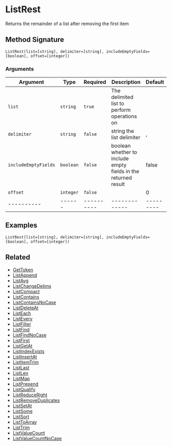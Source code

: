 # ListRest

Returns the remainder of a list after removing the first item

## Method Signature

```
ListRest(list=[string], delimiter=[string], includeEmptyFields=[boolean], offset=[integer])
```

### Arguments

| Argument             | Type      | Required   | Description                                                    | Default   |
| -------------------- | --------- | ---------- | -------------------------------------------------------------- | --------- |
| `list`               | `string`  | `true`     | The delimited list to perform operations on                    |           |
| `delimiter`          | `string`  | `false`    | string the list delimiter                                      | ,         |
| `includeEmptyFields` | `boolean` | `false`    | boolean whether to include empty fields in the returned result | false     |
| `offset`             | `integer` | `false`    |                                                                | 0         |
| ----------           | ------    | ---------- | -------------                                                  | --------- |

## Examples

```
ListRest(list=[string], delimiter=[string], includeEmptyFields=[boolean], offset=[integer])
```

## Related

* [GetToken](gettoken.md)
* [ListAppend](listappend.md)
* [ListAvg](listavg.md)
* [ListChangeDelims](listchangedelims.md)
* [ListCompact](listcompact.md)
* [ListContains](listcontains.md)
* [ListContainsNoCase](listcontainsnocase.md)
* [ListDeleteAt](listdeleteat.md)
* [ListEach](listeach.md)
* [ListEvery](listevery.md)
* [ListFilter](listfilter.md)
* [ListFind](listfind.md)
* [ListFindNoCase](listfindnocase.md)
* [ListFirst](listfirst.md)
* [ListGetAt](listgetat.md)
* [ListIndexExists](listindexexists.md)
* [ListInsertAt](listinsertat.md)
* [ListItemTrim](listitemtrim.md)
* [ListLast](listlast.md)
* [ListLen](listlen.md)
* [ListMap](listmap.md)
* [ListPrepend](listprepend.md)
* [ListQualify](listqualify.md)
* [ListReduceRight](listreduceright.md)
* [ListRemoveDuplicates](listremoveduplicates.md)
* [ListSetAt](listsetat.md)
* [ListSome](listsome.md)
* [ListSort](listsort.md)
* [ListToArray](listtoarray.md)
* [ListTrim](listtrim.md)
* [ListValueCount](listvaluecount.md)
* [ListValueCountNoCase](listvaluecountnocase.md)
